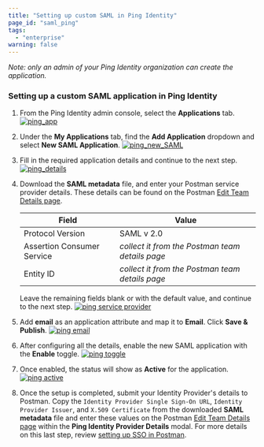 ```yaml
---
title: "Setting up custom SAML in Ping Identity"
page_id: "saml_ping"
tags: 
  - "enterprise"
warning: false
---
```


*Note: only an admin of your Ping Identity organization can create the application.*

### Setting up a custom SAML application in Ping Identity

1. From the Ping Identity admin console, select the **Applications** tab.
   [![ping_app](https://s3.amazonaws.com/postman-static-getpostman-com/postman-docs/ping_app)](https://s3.amazonaws.com/postman-static-getpostman-com/postman-docs/ping_app)  

2. Under the **My Applications** tab, find the **Add Application** dropdown and select **New SAML Application**.
   [![ping_new_SAML](https://s3.amazonaws.com/postman-static-getpostman-com/postman-docs/ping_new_SAML)](https://s3.amazonaws.com/postman-static-getpostman-com/postman-docs/ping_new_SAML)

3. Fill in the required application details and continue to the next step.
   [![ping_details](https://s3.amazonaws.com/postman-static-getpostman-com/postman-docs/ping_details)](https://s3.amazonaws.com/postman-static-getpostman-com/postman-docs/ping_details)

4. Download the **SAML metadata** file, and enter your Postman service provider details. These details can be found on the Postman [Edit Team Details page](https://go.postman.co/settings/team/general). 

    | **Field** | **Value** |
    |---|---|
    | Protocol Version | SAML v 2.0 |
    | Assertion Consumer Service | *collect it from the Postman team details page* |
    | Entity ID | *collect it from the Postman team details page* |

    Leave the remaining fields blank or with the default value, and continue to the next step.
    [![ping service provider](https://s3.amazonaws.com/postman-static-getpostman-com/postman-docs/ping_service_provider)](https://s3.amazonaws.com/postman-static-getpostman-com/postman-docs/ping_service_provider)

5. Add **email** as an application attribute and map it to **Email**. Click **Save & Publish**.
   [![ping email](https://s3.amazonaws.com/postman-static-getpostman-com/postman-docs/ping_email)](https://s3.amazonaws.com/postman-static-getpostman-com/postman-docs/ping_email)

6. After configuring all the details, enable the new SAML application with the **Enable** toggle.
   [![ping toggle](https://s3.amazonaws.com/postman-static-getpostman-com/postman-docs/ping_toggle)](https://s3.amazonaws.com/postman-static-getpostman-com/postman-docs/ping_toggle)

7. Once enabled, the status will show as **Active** for the application.
   [![ping active](https://s3.amazonaws.com/postman-static-getpostman-com/postman-docs/ping_active)](https://s3.amazonaws.com/postman-static-getpostman-com/postman-docs/ping_active)

7. Once the setup is completed, submit your Identity Provider's details to Postman. Copy the `Identity Provider Single Sign-On URL`, `Identity Provider Issuer`, and `X.509 Certificate` from the downloaded **SAML metadata** file and enter these values on the Postman [Edit Team Details page](https://go.postman.co/settings/team/general) within the **Ping Identity Provider Details** modal. For more details on this last step, review [setting up SSO in Postman](/docs/enterprise/sso/admin_sso). 
